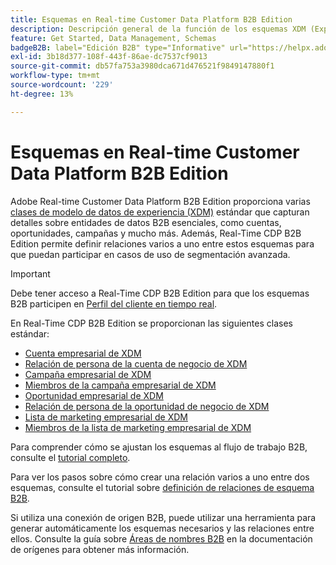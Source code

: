 ```yaml
---
title: Esquemas en Real-time Customer Data Platform B2B Edition
description: Descripción general de la función de los esquemas XDM (Experience Data Model) en Adobe Real-time Customer Data Platform B2B Edition.
feature: Get Started, Data Management, Schemas
badgeB2B: label="Edición B2B" type="Informative" url="https://helpx.adobe.com/legal/product-descriptions/real-time-customer-data-platform-b2b-edition-prime-and-ultimate-packages.html newtab=true"
exl-id: 3b18d377-108f-443f-86ae-dc7537cf9013
source-git-commit: db57fa753a3980dca671d476521f9849147880f1
workflow-type: tm+mt
source-wordcount: '229'
ht-degree: 13%

---
```


# Esquemas en Real-time Customer Data Platform B2B Edition

Adobe Real-time Customer Data Platform B2B Edition proporciona varias [clases de modelo de datos de experiencia (XDM)](../../xdm/schema/composition.md#class) estándar que capturan detalles sobre entidades de datos B2B esenciales, como cuentas, oportunidades, campañas y mucho más. Además, Real-Time CDP B2B Edition permite definir relaciones varios a uno entre estos esquemas para que puedan participar en casos de uso de segmentación avanzada.

>[!IMPORTANT]
>
>Debe tener acceso a Real-Time CDP B2B Edition para que los esquemas B2B participen en [Perfil del cliente en tiempo real](../../profile/home.md).

En Real-Time CDP B2B Edition se proporcionan las siguientes clases estándar:

* [Cuenta empresarial de XDM](../../xdm/classes/b2b/business-account.md)
* [Relación de persona de la cuenta de negocio de XDM](../../xdm/classes/b2b/business-account-person-relation.md)
* [Campaña empresarial de XDM](../../xdm/classes/b2b/business-campaign.md)
* [Miembros de la campaña empresarial de XDM](../../xdm/classes/b2b/business-campaign-members.md)
* [Oportunidad empresarial de XDM](../../xdm/classes/b2b/business-opportunity.md)
* [Relación de persona de la oportunidad de negocio de XDM](../../xdm/classes/b2b/business-opportunity-person-relation.md)
* [Lista de marketing empresarial de XDM](../../xdm/classes/b2b/business-marketing-list.md)
* [Miembros de la lista de marketing empresarial de XDM](../../xdm/classes/b2b/business-marketing-list-members.md)

Para comprender cómo se ajustan los esquemas al flujo de trabajo B2B, consulte el [tutorial completo](../b2b-tutorial.md).

Para ver los pasos sobre cómo crear una relación varios a uno entre dos esquemas, consulte el tutorial sobre [definición de relaciones de esquema B2B](../../xdm/tutorials/relationship-b2b.md).

Si utiliza una conexión de origen B2B, puede utilizar una herramienta para generar automáticamente los esquemas necesarios y las relaciones entre ellos. Consulte la guía sobre [Áreas de nombres B2B](../../sources/connectors/adobe-applications/marketo/marketo-namespaces.md) en la documentación de orígenes para obtener más información.
